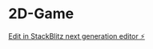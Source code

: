 # 2D-Game

[Edit in StackBlitz next generation editor ⚡️](https://stackblitz.com/~/github.com/PARToftheroa909/2D-Game)